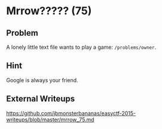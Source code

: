 # Mrrow????? (75)

## Problem

A lonely little text file wants to play a game: `/problems/owner`.

## Hint

Google is always your friend.

## External Writeups

https://github.com/jbmonsterbananas/easyctf-2015-writeups/blob/master/mrrow_75.md
